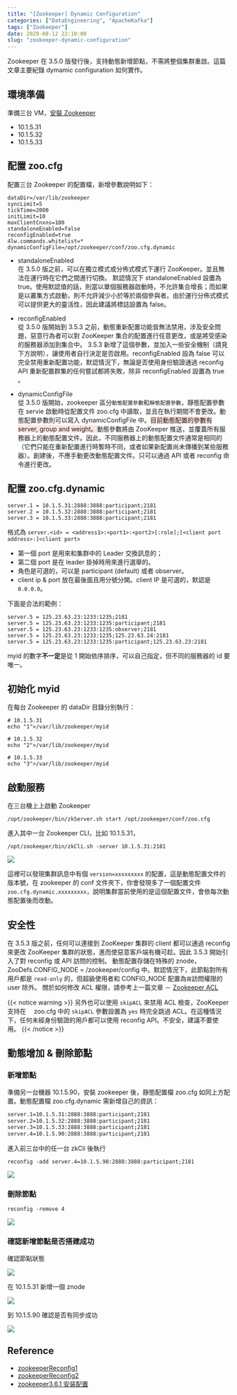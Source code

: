 ```yaml
---
title: "[Zookeeper] Dynamic Configuration"
categories: ["DataEngineering", "ApacheKafka"]
tags: ["Zookeeper"]
date: 2020-08-12 22:10:00
slug: "zookeeper-dynamic-configuration"
---
```


Zookeeper 在 3.5.0 版發行後，支持動態新增節點，不需將整個集群重啟。這篇文章主要紀錄 dymamic configuration 如何實作。

<!--more-->

## 環境準備

準備三台 VM，[安裝 Zookeeper](https://ulahsieh.netlify.app/p/zookeeper-build-cluster/)

- 10.1.5.31
- 10.1.5.32
- 10.1.5.33

## 配置 zoo.cfg

配置三台 Zookeeper 的配置檔，新增參數說明如下：

```
dataDir=/var/lib/zookeeper
syncLimit=5
tickTime=2000
initLimit=10
maxClientCnxns=100
standaloneEnabled=false
reconfigEnabled=true
4lw.commands.whitelist=*
dynamicConfigFile=/opt/zookeeper/conf/zoo.cfg.dynamic
```

- standaloneEnabled  
  在 3.5.0 版之前，可以在獨立模式或分佈式模式下運行 ZooKeeper。並且無法在運行時在它們之間進行切換。 默認情況下 standaloneEnabled 設置為 true。使用默認值的話，則當以單個服務器啟動時，不允許集合增長；而如果是以叢集方式啟動，則不允許減少小於等於兩個參與者。由於運行分佈式模式可以提供更大的靈活性，因此建議將標誌設置為 false。

- reconfigEnabled  
  從 3.5.0 版開始到 3.5.3 之前，動態重新配置功能皆無法禁用，涉及安全問題，惡意行為者可以對 ZooKeeper 集合的配置進行任意更改，或是將受感染的服務器添加到集合中。
  3.5.3 新增了這個參數，並加入一些安全機制（請見下方說明），讓使用者自行決定是否啟用。reconfigEnabled 設為 false 可以完全禁用重新配置功能，默認情況下，無論是否使用身份驗證通過 reconfig API 重新配置群集的任何嘗試都將失敗，除非 reconfigEnabled 設置為 true 。

- dynamicConfigFile  
  從 3.5.0 版開始，zookeeper 區分`動態配置參數`和`靜態配置參數`，靜態配置參數在 servie 啟動時從配置文件 zoo.cfg 中讀取，並且在執行期間不會更改。動態配置參數則可以寫入 dynamicConfigFile 中。<font style="background:MistyRose">目前動態配置的參數有 server, group and weight。</font>動態參數將由 ZooKeeper 推送，並覆蓋所有服務器上的動態配置文件。因此，不同服務器上的動態配置文件通常是相同的（它們只能在重新配置進行時暫時不同，或者如果新配置尚未傳播到某些服務器）。創建後，不應手動更改動態配置文件。只可以通過 API 或者 reconfig 命令進行更改。

## 配置 zoo.cfg.dynamic

```
server.1 = 10.1.5.31:2888:3888:participant;2181
server.2 = 10.1.5.32:2888:3888:participant;2181
server.3 = 10.1.5.33:2888:3888:participant;2181
```

格式為
`server.<id> = <address1>:<port1>:<port2>[:role];[<client port address>:]<client port>`

- 第一個 port 是用來和集群中的 Leader 交換訊息的；
- 第二個 port 是在 leader 掛掉時用來進行選舉的。
- 角色是可選的，可以是 participant (default) 或者 observer。
- client ip & port 放在最後面且用分號分開。client IP 是可選的，默認是`0.0.0.0`。

下面是合法的範例：

```
server.5 = 125.23.63.23:1233:1235;2181
server.5 = 125.23.63.23:1233:1235:participant;2181
server.5 = 125.23.63.23:1233:1235:observer;2181
server.5 = 125.23.63.23:1233:1235;125.23.63.24:2181
server.5 = 125.23.63.23:1233:1235:participant;125.23.63.23:2181
```

myid 的數字<span class="dotunderletter">**不一定**</span>是從 1 開始依序排序，可以自己指定，但不同的服務器的 id 要唯一。

## 初始化 myid

在每台 Zookeeper 的 dataDir 目錄分別執行：

```
# 10.1.5.31
echo "1">/var/lib/zookeeper/myid

# 10.1.5.32
echo "2">/var/lib/zookeeper/myid

# 10.1.5.33
echo "3">/var/lib/zookeeper/myid
```

## 啟動服務

在三台機上上啟動 Zookeeper

```
/opt/zookeeper/bin/zkServer.sh start /opt/zookeeper/conf/zoo.cfg
```

進入其中一台 Zookeeper CLI，比如 10.1.5.31，

```
/opt/zookeeper/bin/zkCli.sh -server 10.1.5.31:2181
```

![](https://imgur.com/ThMerfx.png)

這裡可以發現集群訊息中有個 `version=xxxxxxxxx` 的配置，這是動態配置文件的版本號，在 zookeeper 的 conf 文件夾下，你會發現多了一個配置文件 `zoo.cfg.dynamic.xxxxxxxxx`，說明集群當前使用的是這個配置文件，會依每次動態配置後而改動。

## 安全性

在 3.5.3 版之前，任何可以連接到 ZooKeeper 集群的 client 都可以通過 reconfig 來更改 ZooKeeper 集群的狀態，進而使惡意客戶端有機可趁。因此 3.5.3 開始引入了對 reconfig 或 API 訪問的控制。
動態配置存儲在特殊的 znode，ZooDefs.CONFIG_NODE = /zookeeper/config 中。默認情況下，此節點對所有用戶都是 `read-only` 的，但超級使用者和 CONFIG_NODE 配置為`寫`訪問權限的 user 除外。
關於如何修改 ACL 權限，請參考上一篇文章 － [Zookeeper ACL](https://ulahsieh.netlify.app/p/zookeeper-acl/)

{{< notice warning >}}
另外也可以使用 `skipACL` 來禁用 ACL 檢查，ZooKeeper 支持在　 zoo.cfg 中的 `skipACL` 參數設置為 `yes` 時完全跳過 ACL。在這種情況下，任何未經身份驗證的用戶都可以使用 reconfig API。不安全，建議不要使用。
{{< /notice >}}

## 動態增加 & 刪除節點

### 新增節點

準備另一台機器 10.1.5.90，安裝 zookeeper 後，靜態配置檔 zoo.cfg 如同上方配置。動態配置檔 zoo.cfg.dynamic 需新增自己的資訊：

```bash
server.1=10.1.5.31:2888:3888:participant;2181
server.2=10.1.5.32:2888:3888:participant;2181
server.3=10.1.5.33:2888:3888:participant;2181
server.4=10.1.5.90:2888:3888:participant;2181
```

進入前三台中的任一台 zkCli 後執行

```
reconfig -add server.4=10.1.5.90:2888:3888:participant;2181
```

![](https://imgur.com/a3WeNXb.png)

### 刪除節點

```
reconfig -remove 4
```

![](https://imgur.com/2pOb4s9.png)

### 確認新增節點是否搭建成功

確認節點狀態

![](https://imgur.com/0q26paF.png)

在 10.1.5.31 新增一個 znode

![](https://imgur.com/Be4DUG6.png)

到 10.1.5.90 確認是否有同步成功

![](https://imgur.com/rt7IiHJ.png)

## Reference

- [zookeeperReconfig1](https://github.com/apache/zookeeper/blob/master/zookeeper-docs/src/main/resources/markdown/zookeeperReconfig.md)
- [zookeeperReconfig2](https://docs4dev.com/docs/zh/zookeeper/r3.5.6/reference/zookeeperReconfig.html#sc_reconfig_access_control)
- [zookeeper3.6.1 安装配置](https://blog.csdn.net/zhoulenihao/article/details/107076188)
